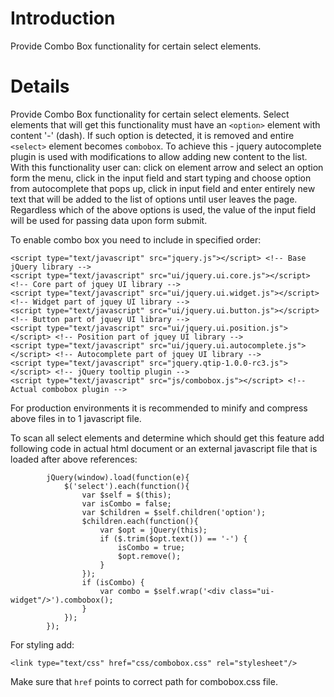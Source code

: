 # Introduction #

Provide Combo Box functionality for certain select elements.


# Details #

Provide Combo Box functionality for certain select elements.
Select elements that will get this functionality must have an `<option>` element
with content '-' (dash).
If such option is detected, it is removed and entire `<select>` element becomes
`combobox`.
To achieve this - jquery autocomplete plugin is used with modifications to allow
adding new content to the list.
With this functionality user can: click on element arrow and select an option
form the menu, click in the input field and start typing and choose option from
autocomplete that pops up, click in input field and enter entirely new text that
will be added to the list of options until user leaves the page.
Regardless which of the above options is used, the value of the input field will
be used for passing data upon form submit.

To enable combo box you need to include in specified order:
```
<script type="text/javascript" src="jquery.js"></script> <!-- Base jQuery library -->
<script type="text/javascript" src="ui/jquery.ui.core.js"></script> <!-- Core part of jquey UI library -->
<script type="text/javascript" src="ui/jquery.ui.widget.js"></script> <!-- Widget part of jquey UI library -->
<script type="text/javascript" src="ui/jquery.ui.button.js"></script> <!-- Button part of jquey UI library -->
<script type="text/javascript" src="ui/jquery.ui.position.js"></script> <!-- Position part of jquey UI library -->
<script type="text/javascript" src="ui/jquery.ui.autocomplete.js"></script> <!-- Autocomplete part of jquey UI library -->
<script type="text/javascript" src="jquery.qtip-1.0.0-rc3.js"></script> <!-- jQuery tooltip plugin -->
<script type="text/javascript" src="js/combobox.js"></script> <!-- Actual combobox plugin -->
```

For production environments it is recommended to minify and compress above files
in to 1 javascript file.

To scan all select elements and determine which should get this feature add
following code in actual html document or an external javascript file that is
loaded after above references:

```
        jQuery(window).load(function(e){
            $('select').each(function(){
                var $self = $(this);
                var isCombo = false;
                var $children = $self.children('option');
                $children.each(function(){
                    var $opt = jQuery(this);
                    if ($.trim($opt.text()) == '-') {
                        isCombo = true;
                        $opt.remove();
                    }
                });
                if (isCombo) {
                    var combo = $self.wrap('<div class="ui-widget"/>').combobox();
                }
            });
        });
```

For styling add:

```
<link type="text/css" href="css/combobox.css" rel="stylesheet"/>
```

Make sure that `href` points to correct path for combobox.css file.